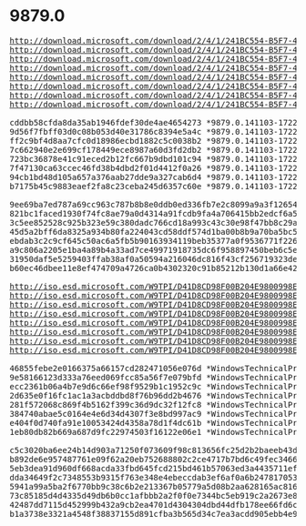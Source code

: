 # 9879.0

<pre>
<a href="http://download.microsoft.com/download/2/4/1/241BC554-B5F7-4E72-9115-DC069F1139F6/NovFlightDLC/9879.0.141103-1722.FBL_RELEASE_CLIENTENTERPRISE_VOL_X64FRE_EN-GB.ISO">http://download.microsoft.com/download/2/4/1/241BC554-B5F7-4E72-9115-DC069F1139F6/NovFlightDLC/9879.0.141103-1722.FBL_RELEASE_CLIENTENTERPRISE_VOL_X64FRE_EN-GB.ISO</a>
<a href="http://download.microsoft.com/download/2/4/1/241BC554-B5F7-4E72-9115-DC069F1139F6/NovFlightDLC/9879.0.141103-1722.FBL_RELEASE_CLIENTENTERPRISE_VOL_X64FRE_EN-US.ISO">http://download.microsoft.com/download/2/4/1/241BC554-B5F7-4E72-9115-DC069F1139F6/NovFlightDLC/9879.0.141103-1722.FBL_RELEASE_CLIENTENTERPRISE_VOL_X64FRE_EN-US.ISO</a>
<a href="http://download.microsoft.com/download/2/4/1/241BC554-B5F7-4E72-9115-DC069F1139F6/NovFlightDLC/9879.0.141103-1722.FBL_RELEASE_CLIENTENTERPRISE_VOL_X64FRE_PT-BR.ISO">http://download.microsoft.com/download/2/4/1/241BC554-B5F7-4E72-9115-DC069F1139F6/NovFlightDLC/9879.0.141103-1722.FBL_RELEASE_CLIENTENTERPRISE_VOL_X64FRE_PT-BR.ISO</a>
<a href="http://download.microsoft.com/download/2/4/1/241BC554-B5F7-4E72-9115-DC069F1139F6/NovFlightDLC/9879.0.141103-1722.FBL_RELEASE_CLIENTENTERPRISE_VOL_X64FRE_ZH-CN.ISO">http://download.microsoft.com/download/2/4/1/241BC554-B5F7-4E72-9115-DC069F1139F6/NovFlightDLC/9879.0.141103-1722.FBL_RELEASE_CLIENTENTERPRISE_VOL_X64FRE_ZH-CN.ISO</a>
<a href="http://download.microsoft.com/download/2/4/1/241BC554-B5F7-4E72-9115-DC069F1139F6/NovFlightDLC/9879.0.141103-1722.FBL_RELEASE_CLIENTENTERPRISE_VOL_X86FRE_EN-US.ISO">http://download.microsoft.com/download/2/4/1/241BC554-B5F7-4E72-9115-DC069F1139F6/NovFlightDLC/9879.0.141103-1722.FBL_RELEASE_CLIENTENTERPRISE_VOL_X86FRE_EN-US.ISO</a>
<a href="http://download.microsoft.com/download/2/4/1/241BC554-B5F7-4E72-9115-DC069F1139F6/NovFlightDLC/9879.0.141103-1722.FBL_RELEASE_CLIENTENTERPRISE_VOL_X86FRE_EN-GB.ISO">http://download.microsoft.com/download/2/4/1/241BC554-B5F7-4E72-9115-DC069F1139F6/NovFlightDLC/9879.0.141103-1722.FBL_RELEASE_CLIENTENTERPRISE_VOL_X86FRE_EN-GB.ISO</a>
<a href="http://download.microsoft.com/download/2/4/1/241BC554-B5F7-4E72-9115-DC069F1139F6/NovFlightDLC/9879.0.141103-1722.FBL_RELEASE_CLIENTENTERPRISE_VOL_X86FRE_PT-BR.ISO">http://download.microsoft.com/download/2/4/1/241BC554-B5F7-4E72-9115-DC069F1139F6/NovFlightDLC/9879.0.141103-1722.FBL_RELEASE_CLIENTENTERPRISE_VOL_X86FRE_PT-BR.ISO</a>
<a href="http://download.microsoft.com/download/2/4/1/241BC554-B5F7-4E72-9115-DC069F1139F6/NovFlightDLC/9879.0.141103-1722.FBL_RELEASE_CLIENTENTERPRISE_VOL_X86FRE_ZH-CN.ISO">http://download.microsoft.com/download/2/4/1/241BC554-B5F7-4E72-9115-DC069F1139F6/NovFlightDLC/9879.0.141103-1722.FBL_RELEASE_CLIENTENTERPRISE_VOL_X86FRE_ZH-CN.ISO</a>

cddbb58cfda8da35ab1946fdef30de4ae4654273 *9879.0.141103-1722.FBL_RELEASE_CLIENTENTERPRISE_VOL_X64FRE_EN-GB.ISO
9d56f7fbff03d0c08b053d40e31786c8394e5a4c *9879.0.141103-1722.FBL_RELEASE_CLIENTENTERPRISE_VOL_X64FRE_EN-US.ISO
ff2c9bf4d8aa7cfc0d18986ecbd1882c5c0038b2 *9879.0.141103-1722.FBL_RELEASE_CLIENTENTERPRISE_VOL_X64FRE_PT-BR.ISO
7c662940e2e699cf178449ece8987a60d3fd2db2 *9879.0.141103-1722.FBL_RELEASE_CLIENTENTERPRISE_VOL_X64FRE_ZH-CN.ISO
723bc36878e41c91eced2b12fc667b9dbd101c94 *9879.0.141103-1722.FBL_RELEASE_CLIENTENTERPRISE_VOL_X86FRE_EN-US.ISO
7f47130ca63ccec46fd38b4dbd2f01d4412f0a26 *9879.0.141103-1722.FBL_RELEASE_CLIENTENTERPRISE_VOL_X86FRE_EN-GB.ISO
94cb1bd48d105a657a376aab27dde9a327cab6d4 *9879.0.141103-1722.FBL_RELEASE_CLIENTENTERPRISE_VOL_X86FRE_PT-BR.ISO
b7175b45c9883eaef2fa8c23ceba245d6357c60e *9879.0.141103-1722.FBL_RELEASE_CLIENTENTERPRISE_VOL_X86FRE_ZH-CN.ISO

9ee69ba7ed787a69cc963c787b8b8e0ddb0ed336fb7e2c8099a9a3f126547d73 *9879.0.141103-1722.FBL_RELEASE_CLIENTENTERPRISE_VOL_X64FRE_EN-GB.ISO
821bc1faced1930f74fc8ae79a0d4314a91fcdb9fa4a706415bb2edcf6a5e5cc *9879.0.141103-1722.FBL_RELEASE_CLIENTENTERPRISE_VOL_X64FRE_EN-US.ISO
3c5ee852528c925b323e59c380dadc766cd18a993c43c30e98f47bb8c29ace9d *9879.0.141103-1722.FBL_RELEASE_CLIENTENTERPRISE_VOL_X64FRE_PT-BR.ISO
45d5a2bff6da8325a934b80fa224043cd58ddf574d1ba00b8b9a70ba5bc5a401 *9879.0.141103-1722.FBL_RELEASE_CLIENTENTERPRISE_VOL_X64FRE_ZH-CN.ISO
ebdab3c2c9cf645c50ac6a5fb5b90163934119beb35377a0f9536771f2262c60 *9879.0.141103-1722.FBL_RELEASE_CLIENTENTERPRISE_VOL_X86FRE_EN-US.ISO
a9c806a2205e1ba4a89b4a33ad7ce49971918735dc6f958897450beb6c5e5160 *9879.0.141103-1722.FBL_RELEASE_CLIENTENTERPRISE_VOL_X86FRE_EN-GB.ISO
31950daf5e5259403ffab38af0a50594a216046dc816f43cf256719323de2db0 *9879.0.141103-1722.FBL_RELEASE_CLIENTENTERPRISE_VOL_X86FRE_PT-BR.ISO
b60ec46dbee11e8ef474709a4726ca0b4302320c91b85212b130d1a66e427da7 *9879.0.141103-1722.FBL_RELEASE_CLIENTENTERPRISE_VOL_X86FRE_ZH-CN.ISO

<a href="http://iso.esd.microsoft.com/W9TPI/D41D8CD98F00B204E9800998ECF8427E/WindowsTechnicalPreview-9879-x64-EN-GB.iso">http://iso.esd.microsoft.com/W9TPI/D41D8CD98F00B204E9800998ECF8427E/WindowsTechnicalPreview-9879-x64-EN-GB.iso</a>
<a href="http://iso.esd.microsoft.com/W9TPI/D41D8CD98F00B204E9800998ECF8427E/WindowsTechnicalPreview-9879-x64-EN-US.iso">http://iso.esd.microsoft.com/W9TPI/D41D8CD98F00B204E9800998ECF8427E/WindowsTechnicalPreview-9879-x64-EN-US.iso</a>
<a href="http://iso.esd.microsoft.com/W9TPI/D41D8CD98F00B204E9800998ECF8427E/WindowsTechnicalPreview-9879-x64-PT-BR.iso">http://iso.esd.microsoft.com/W9TPI/D41D8CD98F00B204E9800998ECF8427E/WindowsTechnicalPreview-9879-x64-PT-BR.iso</a>
<a href="http://iso.esd.microsoft.com/W9TPI/D41D8CD98F00B204E9800998ECF8427E/WindowsTechnicalPreview-9879-x64-ZH-CN.iso">http://iso.esd.microsoft.com/W9TPI/D41D8CD98F00B204E9800998ECF8427E/WindowsTechnicalPreview-9879-x64-ZH-CN.iso</a>
<a href="http://iso.esd.microsoft.com/W9TPI/D41D8CD98F00B204E9800998ECF8427E/WindowsTechnicalPreview-9879-x32-EN-US.iso">http://iso.esd.microsoft.com/W9TPI/D41D8CD98F00B204E9800998ECF8427E/WindowsTechnicalPreview-9879-x32-EN-US.iso</a>
<a href="http://iso.esd.microsoft.com/W9TPI/D41D8CD98F00B204E9800998ECF8427E/WindowsTechnicalPreview-9879-x32-EN-GB.iso">http://iso.esd.microsoft.com/W9TPI/D41D8CD98F00B204E9800998ECF8427E/WindowsTechnicalPreview-9879-x32-EN-GB.iso</a>
<a href="http://iso.esd.microsoft.com/W9TPI/D41D8CD98F00B204E9800998ECF8427E/WindowsTechnicalPreview-9879-x32-PT-BR.iso">http://iso.esd.microsoft.com/W9TPI/D41D8CD98F00B204E9800998ECF8427E/WindowsTechnicalPreview-9879-x32-PT-BR.iso</a>
<a href="http://iso.esd.microsoft.com/W9TPI/D41D8CD98F00B204E9800998ECF8427E/WindowsTechnicalPreview-9879-x32-ZH-CN.iso">http://iso.esd.microsoft.com/W9TPI/D41D8CD98F00B204E9800998ECF8427E/WindowsTechnicalPreview-9879-x32-ZH-CN.iso</a>

46855febe2e0166375a66157cd282471056e076d *WindowsTechnicalPreview-9879-x64-EN-GB.iso
9e58166123d333a76eed069fcc85a56f7e079bfd *WindowsTechnicalPreview-9879-x64-EN-US.iso
ecc2361b06a4b7e9d6c66ef98f9529b1c1952c9c *WindowsTechnicalPreview-9879-x64-PT-BR.iso
2d635e0f16fc1ac1a3acbddbd8f76b96dd2b4676 *WindowsTechnicalPreview-9879-x64-ZH-CN.iso
281f572068c869f4b5162f399c36d9dc32f12fc8 *WindowsTechnicalPreview-9879-x32-EN-US.iso
384740abae5c0164e4e6d34d4307f3e8bd997ac9 *WindowsTechnicalPreview-9879-x32-EN-GB.iso
e404f0d740fa91e10053424d4358a78d1f4dc61b *WindowsTechnicalPreview-9879-x32-PT-BR.iso
1eb80db82b669a687d9fc22974503f16122e06e1 *WindowsTechnicalPreview-9879-x32-ZH-CN.iso

c5c3020ba6ee24b14d903a71250f073609f98c813656fc25d2b2baeeb43d3f79 *WindowsTechnicalPreview-9879-x64-EN-GB.iso
b892de6e957487761e09f62a20eb752688802c2ce4717b7bd6c49fec346679cb *WindowsTechnicalPreview-9879-x64-EN-US.iso
5eb3dea91d960df668acda33fbd645fcd215bd461b57063ed3a4435711ef0f99 *WindowsTechnicalPreview-9879-x64-PT-BR.iso
dda34649f2c7348553b9315f763e348e4ebeccdab3ef6af0a6b247817053fa4d *WindowsTechnicalPreview-9879-x64-ZH-CN.iso
5941a99a5ba2f6770bb9c38c6b2e213367b05779a5d08b2aa628165ac816dd94 *WindowsTechnicalPreview-9879-x32-EN-US.iso
73c85185d4d4335d49db6b0cc1afbbb2a2f0f0e7344bc5eb919c2a2673e8b526 *WindowsTechnicalPreview-9879-x32-EN-GB.iso
42487dd7115d452999b432a9cb2ea4701d4304304dbd44dfb178ee66fd6cc341 *WindowsTechnicalPreview-9879-x32-PT-BR.iso
b1a3738e3321a4548f38837155d891cfba3b565d34c7ea3acdd905ebb4e973e2 *WindowsTechnicalPreview-9879-x32-ZH-CN.iso
</pre>
